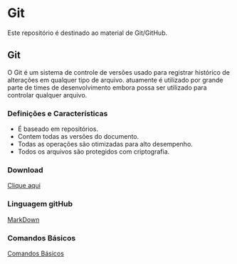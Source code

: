 # Git
Este repositório é destinado ao material de Git/GitHub.

## Git
O Git é um sistema de controle de versões usado para registrar histórico de alterações em qualquer tipo de arquivo. atuamente é utilizado por grande parte de times de desenvolvimento embora possa ser utilizado para controlar qualquer arquivo.

### Definições e Características
* É baseado em repositórios.
* Contem todas as versões do documento.
* Todas as operações são otimizadas para alto desempenho.
* Todos os arquivos são protegidos com criptografia.

### Download
[Clique aqui](https://git-scm.com/)

### Linguagem gitHub
[MarkDown](LinguagemMarkdown.md)

### Comandos Básicos
[Comandos Básicos](Comandosbasicos.md) <br>

